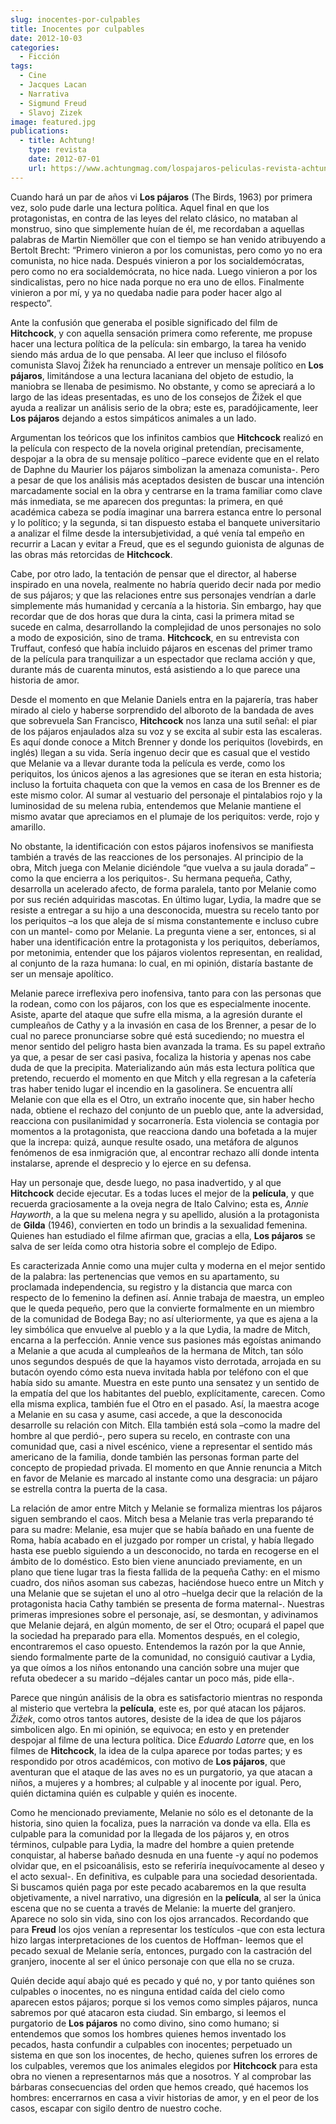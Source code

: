 ```yaml
---
slug: inocentes-por-culpables
title: Inocentes por culpables
date: 2012-10-03
categories:
  - Ficción
tags:
  - Cine
  - Jacques Lacan
  - Narrativa
  - Sigmund Freud
  - Slavoj Zizek
image: featured.jpg
publications:
  - title: Achtung!
    type: revista
    date: 2012-07-01
    url: https://www.achtungmag.com/lospajaros-peliculas-revista-achtung/
---
```


Cuando hará un par de años vi **Los pájaros** (The Birds, 1963) por primera vez,
solo pude darle una lectura política. Aquel final en que los protagonistas, en
contra de las leyes del relato clásico, no mataban al monstruo, sino que
simplemente huían de él, me recordaban a aquellas palabras de Martin Niemöller
que con el tiempo se han venido atribuyendo a Bertolt Brecht: “Primero vinieron
a por los comunistas, pero como yo no era comunista, no hice nada. Después
vinieron a por los socialdemócratas, pero como no era socialdemócrata, no hice
nada. Luego vinieron a por los sindicalistas, pero no hice nada porque no era
uno de ellos. Finalmente vinieron a por mí, y ya no quedaba nadie para poder
hacer algo al respecto”.

Ante la confusión que generaba el posible significado del film de **Hitchcock**,
y con aquella sensación primera como referente, me propuse hacer una lectura
política de la película: sin embargo, la tarea ha venido siendo más ardua de lo
que pensaba. Al leer que incluso el filósofo comunista Slavoj Žižek ha
renunciado a entrever un mensaje político en **Los pájaros**, limitándose a una
lectura lacaniana del objeto de estudio, la maniobra se llenaba de pesimismo. No
obstante, y como se apreciará a lo largo de las ideas presentadas, es uno de los
consejos de Žižek el que ayuda a realizar un análisis serio de la obra; este es,
paradójicamente, leer **Los pájaros** dejando a estos simpáticos animales a un
lado.

Argumentan los teóricos que los infinitos cambios que **Hitchcock** realizó en
la película con respecto de la novela original pretendían, precisamente,
despojar a la obra de su mensaje político –parece evidente que en el relato de
Daphne du Maurier los pájaros simbolizan la amenaza comunista-. Pero a pesar de
que los análisis más aceptados desisten de buscar una intención marcadamente
social en la obra y centrarse en la trama familiar como clave más inmediata, se
me aparecen dos preguntas: la primera, en qué académica cabeza se podía imaginar
una barrera estanca entre lo personal y lo político; y la segunda, si tan
dispuesto estaba el banquete universitario a analizar el filme desde la
intersubjetividad, a qué venía tal empeño en recurrir a Lacan y evitar a Freud,
que es el segundo guionista de algunas de las obras más retorcidas de
**Hitchcock**.

Cabe, por otro lado, la tentación de pensar que el director, al haberse
inspirado en una novela, realmente no habría querido decir nada por medio de sus
pájaros; y que las relaciones entre sus personajes vendrían a darle simplemente
más humanidad y cercanía a la historia. Sin embargo, hay que recordar que de dos
horas que dura la cinta, casi la primera mitad se sucede en calma, desarrollando
la complejidad de unos personajes no solo a modo de exposición, sino de trama.
**Hitchcock**, en su entrevista con Truffaut, confesó que había incluido pájaros
en escenas del primer tramo de la película para tranquilizar a un espectador que
reclama acción y que, durante más de cuarenta minutos, está asistiendo a lo que
parece una historia de amor.

Desde el momento en que Melanie Daniels entra en la pajarería, tras haber mirado
al cielo y haberse sorprendido del alboroto de la bandada de aves que sobrevuela
San Francisco, **Hitchcock** nos lanza una sutil señal: el piar de los pájaros
enjaulados alza su voz y se excita al subir esta las escaleras. Es aquí donde
conoce a Mitch Brenner y donde los periquitos (lovebirds, en inglés) llegan a su
vida. Sería ingenuo decir que es casual que el vestido que Melanie va a llevar
durante toda la película es verde, como los periquitos, los únicos ajenos a las
agresiones que se iteran en esta historia; incluso la fortuita chaqueta con que
la vemos en casa de los Brenner es de este mismo color. Al sumar al vestuario
del personaje el pintalabios rojo y la luminosidad de su melena rubia,
entendemos que Melanie mantiene el mismo avatar que apreciamos en el plumaje de
los periquitos: verde, rojo y amarillo.

No obstante, la identificación con estos pájaros inofensivos se manifiesta
también a través de las reacciones de los personajes. Al principio de la obra,
Mitch juega con Melanie diciéndole “que vuelva a su jaula dorada” –como la que
encierra a los periquitos-. Su hermana pequeña, Cathy, desarrolla un acelerado
afecto, de forma paralela, tanto por Melanie como por sus recién adquiridas
mascotas. En último lugar, Lydia, la madre que se resiste a entregar a su hijo a
una desconocida, muestra su recelo tanto por los periquitos –a los que  aleja de
sí misma constantemente e incluso cubre con un mantel- como por Melanie. La
pregunta viene a ser, entonces, si al haber una identificación entre la
protagonista y los periquitos, deberíamos, por metonimia, entender que los
pájaros violentos representan, en realidad, al conjunto de la raza humana: lo
cual, en mi opinión, distaría bastante de ser un mensaje apolítico.

Melanie parece irreflexiva pero inofensiva, tanto para con las personas que la
rodean, como con los pájaros, con los que es especialmente inocente. Asiste,
aparte del ataque que sufre ella misma, a la agresión durante el cumpleaños de
Cathy y a la invasión en casa de los Brenner, a pesar de lo cual no parece
pronunciarse sobre qué está sucediendo; no muestra el menor sentido del peligro
hasta bien avanzada la trama. Es su papel extraño ya que, a pesar de ser casi
pasiva, focaliza la historia y apenas nos cabe  duda de que la precipita.
Materializando aún más esta lectura política que pretendo, recuerdo el momento
en que Mitch y ella regresan a la cafetería tras haber tenido lugar el incendio
en la gasolinera. Se encuentra allí Melanie con que ella es el Otro, un extraño
inocente que, sin haber hecho nada, obtiene el rechazo del conjunto de un pueblo
que, ante la adversidad, reacciona con pusilanimidad y socarronería. Esta
violencia se contagia por momentos a la protagonista, que reacciona dando una
bofetada a la mujer que la increpa: quizá, aunque resulte osado, una metáfora de
algunos fenómenos de esa inmigración que, al encontrar rechazo allí donde
intenta instalarse, aprende el desprecio y lo ejerce en su defensa.

Hay un personaje que, desde luego, no pasa inadvertido, y al que **Hitchcock**
decide ejecutar. Es a todas luces el mejor de la **película**, y que recuerda
graciosamente a la oveja negra de Italo Calvino; esta es, *Annie Hayworth*, a la
que su melena negra y su apellido, alusión a la protagonista de **Gilda**
(1946), convierten en todo un brindis a la sexualidad femenina. Quienes han
estudiado el filme afirman que, gracias a ella, **Los pájaros** se salva de ser
leída como otra historia sobre el complejo de Edipo.

Es caracterizada Annie como una mujer culta y moderna en el mejor sentido de la
palabra: las pertenencias que vemos en su apartamento, su proclamada
independencia, su registro y la distancia que marca con respecto de lo femenino
la definen así. Annie trabaja de maestra, un empleo que le queda pequeño, pero
que la convierte formalmente en un miembro de la comunidad de Bodega Bay; no así
ulteriormente, ya que es ajena a la ley simbólica que envuelve al pueblo y a la
que Lydia, la madre de Mitch, encarna a la perfección. Annie vence sus pasiones
más egoístas animando a Melanie a que acuda al cumpleaños de la hermana de
Mitch, tan sólo unos segundos después de que la hayamos visto derrotada,
arrojada en su butacón oyendo cómo esta nueva invitada habla por teléfono con el
que había sido su amante. Muestra en este punto una sensatez y un sentido de la
empatía del que los habitantes del pueblo, explícitamente, carecen. Como ella
misma explica, también fue el Otro en el pasado. Así, la maestra acoge a Melanie
en su casa y asume, casi accede, a que la desconocida desarrolle su relación con
Mitch. Ella también está sola –como la madre del hombre al que perdió-, pero
supera su recelo, en contraste con una comunidad que, casi a nivel escénico,
viene a representar el sentido más americano de la familia, donde también las
personas forman parte del concepto de propiedad privada. El momento en que Annie
renuncia a Mitch en favor de Melanie es marcado al instante como una desgracia:
un pájaro se estrella contra la puerta de la casa.

La relación de amor entre Mitch y Melanie se formaliza mientras los pájaros
siguen  sembrando el caos. Mitch besa a Melanie tras verla preparando té para su
madre: Melanie, esa mujer que se había bañado en una fuente de Roma, había
acabado en el juzgado por romper un cristal, y había llegado hasta ese pueblo
siguiendo a un desconocido, no tarda en recogerse en el ámbito de lo doméstico.
Esto bien viene anunciado previamente, en un plano que tiene lugar tras la
fiesta fallida de la pequeña Cathy: en el mismo cuadro, dos niños asoman sus
cabezas, haciéndose hueco entre  un Mitch y una Melanie que se sujetan el uno al
otro –huelga decir que la relación de la protagonista hacia Cathy también se
presenta de forma maternal-. Nuestras primeras impresiones sobre el personaje,
así, se desmontan, y adivinamos que Melanie dejará, en algún momento, de ser el
Otro; ocupará el papel que la sociedad ha preparado para ella. Momentos después,
en el colegio, encontraremos el caso opuesto. Entendemos la razón por la que
Annie, siendo formalmente parte de la comunidad, no consiguió cautivar a Lydia,
ya que oímos a los niños entonando una canción sobre una mujer que refuta
obedecer a su marido –déjales cantar un poco más, pide ella-.

Parece que ningún análisis de la obra es satisfactorio mientras no responda al
misterio que vertebra la **película**, este es, por qué atacan los pájaros.
*Žižek*, como otros tantos autores, desiste de la idea de que los pájaros
simbolicen algo. En mi opinión, se equivoca; en esto y en pretender despojar al
filme de una lectura política. Dice *Eduardo Latorre* que, en los filmes de
**Hitchcock**, la idea de la culpa aparece por todas partes; y es respondido por
otros académicos, con motivo de **Los pájaros**, que aventuran que el ataque de
las aves no es un purgatorio, ya que atacan a niños, a mujeres y a hombres; al
culpable y al inocente por igual. Pero, quién dictamina quién es culpable y
quién es inocente.

Como he mencionado previamente, Melanie no sólo es el detonante de la historia,
sino quien la focaliza, pues la narración va donde va ella. Ella es culpable
para la comunidad por la llegada de los pájaros y, en otros términos, culpable
para Lydia, la madre del hombre a quien pretende conquistar, al haberse bañado
desnuda en una fuente -y aquí no podemos olvidar que, en el psicoanálisis, esto
se referiría inequívocamente al deseo y el acto sexual-. En definitiva, es
culpable para una sociedad desorientada. Si buscamos quién paga por este pecado
acabaremos en la que resulta objetivamente, a nivel narrativo, una digresión en
la **película**, al ser la única escena que no se cuenta a través de Melanie: la
muerte del granjero. Aparece no solo sin vida, sino con los ojos arrancados.
Recordando que para **Freud** los ojos venían a representar los testículos -que
con esta lectura hizo largas interpretaciones de los cuentos de Hoffman- leemos
que el pecado sexual de Melanie sería, entonces, purgado con la castración del
granjero, inocente al ser el único personaje con que ella no se cruza.

Quién decide aquí abajo qué es pecado y qué no, y por tanto quiénes son
culpables o  inocentes, no es ninguna entidad caída del cielo como aparecen
estos pájaros; porque si los vemos como simples pájaros, nunca sabremos por qué
atacaron esta ciudad. Sin embargo, si leemos el purgatorio de **Los pájaros** no
como divino, sino como humano; si entendemos que somos los hombres quienes hemos
inventado los pecados, hasta confundir a culpables con inocentes; perpetuado un
sistema en que son los inocentes, de hecho, quienes sufren los errores de los
culpables, veremos que los animales elegidos por **Hitchcock** para esta obra no
vienen a representarnos más que a nosotros. Y al comprobar las bárbaras
consecuencias del orden que hemos creado, qué hacemos los hombres: encerrarnos
en casa a vivir historias de amor, y en el peor de los casos, escapar con sigilo
dentro de nuestro coche.

